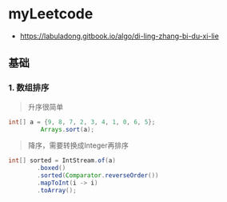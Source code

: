 # myLeetcode

- https://labuladong.gitbook.io/algo/di-ling-zhang-bi-du-xi-lie


## 基础

### 1. 数组排序
> 升序很简单
```java
int[] a = {9, 8, 7, 2, 3, 4, 1, 0, 6, 5};        
         Arrays.sort(a);
```
> 降序，需要转换成Integer再排序
```java
int[] sorted = IntStream.of(a)
        .boxed()
        .sorted(Comparator.reverseOrder())
        .mapToInt(i -> i)
        .toArray();

```

